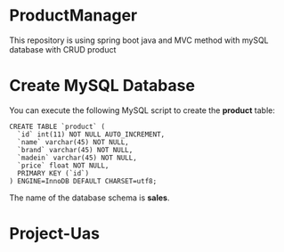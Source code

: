 # ProductManager
This repository is using spring boot java and MVC method with mySQL database with CRUD product


# Create MySQL Database
You can execute the following MySQL script to create the **product** table:

```
CREATE TABLE `product` (
  `id` int(11) NOT NULL AUTO_INCREMENT,
  `name` varchar(45) NOT NULL,
  `brand` varchar(45) NOT NULL,
  `madein` varchar(45) NOT NULL,
  `price` float NOT NULL,
  PRIMARY KEY (`id`)
) ENGINE=InnoDB DEFAULT CHARSET=utf8;
```

The name of the database schema is **sales**.
# Project-Uas
